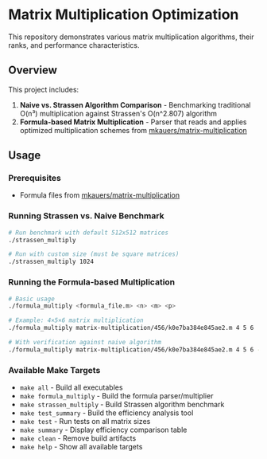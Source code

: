 # Matrix Multiplication Optimization

This repository demonstrates various matrix multiplication algorithms, their ranks, and performance characteristics.

## Overview

This project includes:
1. **Naive vs. Strassen Algorithm Comparison** - Benchmarking traditional O(n³) multiplication against Strassen's O(n^2.807) algorithm
2. **Formula-based Matrix Multiplication** - Parser that reads and applies optimized multiplication schemes from [mkauers/matrix-multiplication](https://github.com/mkauers/matrix-multiplication)

## Usage

### Prerequisites
- Formula files from [mkauers/matrix-multiplication](https://github.com/mkauers/matrix-multiplication)

### Running Strassen vs. Naive Benchmark

```bash
# Run benchmark with default 512x512 matrices
./strassen_multiply

# Run with custom size (must be square matrices)
./strassen_multiply 1024
```

### Running the Formula-based Multiplication

```bash
# Basic usage
./formula_multiply <formula_file.m> <n> <m> <p>

# Example: 4×5×6 matrix multiplication
./formula_multiply matrix-multiplication/456/k0e7ba384e845ae2.m 4 5 6

# With verification against naive algorithm
./formula_multiply matrix-multiplication/456/k0e7ba384e845ae2.m 4 5 6 --verify
```

### Available Make Targets

- `make all` - Build all executables
- `make formula_multiply` - Build the formula parser/multiplier
- `make strassen_multiply` - Build Strassen algorithm benchmark
- `make test_summary` - Build the efficiency analysis tool
- `make test` - Run tests on all matrix sizes
- `make summary` - Display efficiency comparison table
- `make clean` - Remove build artifacts
- `make help` - Show all available targets
